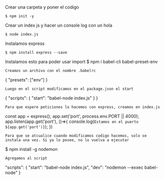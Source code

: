 Crear una carpeta y poner el codigo
```
$ npm init -y
```
Crear un index js y hacer un console log con un hola
```
$ node index.js
```
Instalamos express
```
$ npm install express --save
```
Instalamos esto para poder usar import
$ npm i babel-cli babel-preset-env
```
Creamos un archivo con el nombre .babelrc
```
{
    "presets": ["env"] 
}
```
Luego en el script modificamos en el package.json el start
```
{
    "scripts": {
    "start": "babel-node index.js"
    }
}
```
Para que espere peticiones lo hacemos con express, creamos en index.js

```
const app = express();
app.set('port', process.env.PORT || 4000);
app.listen(app.get('port'), ()=>{
    console.log(`Estamos en el puerto ${app.get('port')}`);
})
```
Para que se atcualice cuando modificamos codigo hacemos, solo se instala una vez. Si ya lo posee, no lo vuelva a ejecutar
```
$ npm install -g nodemon
```
Agregamos al script
```
 "scripts": {
    "start": "babel-node index.js",
    "dev": "nodemon --exxec babel-node"
  }
```